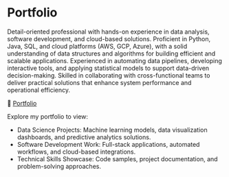 # Portfolio

Detail-oriented professional with hands-on experience in data analysis, software development, and cloud-based solutions. Proficient in Python, Java, SQL, and cloud platforms (AWS, GCP, Azure), with a solid understanding of data structures and algorithms for building efficient and scalable applications. Experienced in automating data pipelines, developing interactive tools, and applying statistical models to support data-driven decision-making. Skilled in collaborating with cross-functional teams to deliver practical solutions that enhance system performance and operational efficiency.

🔗 [Portfolio](https://sandhyakilari.portfo.ly/)

Explore my portfolio to view:

- Data Science Projects: Machine learning models, data visualization dashboards, and predictive analytics solutions.
- Software Development Work: Full-stack applications, automated workflows, and cloud-based integrations.
- Technical Skills Showcase: Code samples, project documentation, and problem-solving approaches.
